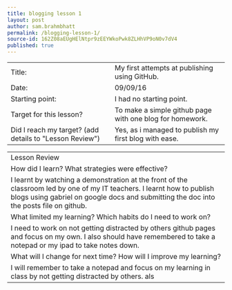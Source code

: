 ```yaml
---
title: blogging lesson 1
layout: post
author: sam.brahmbhatt
permalink: /blogging-lesson-1/
source-id: 162Z08aEUgHElNtpr9zEEYWkoPwk8ZLHhVP9oN0v7dV4
published: true
---
```

<table>
  <tr>
    <td>Title:</td>
    <td>My first attempts at publishing using GitHub.</td>
  </tr>
  <tr>
    <td>Date:</td>
    <td>09/09/16</td>
  </tr>
  <tr>
    <td>Starting point:</td>
    <td>I had no starting point.</td>
  </tr>
  <tr>
    <td>Target for this lesson?</td>
    <td>To make a simple github page with one blog for homework.</td>
  </tr>
  <tr>
    <td>Did I reach my target? 
(add details to "Lesson Review")</td>
    <td>Yes,  as i managed to publish my first blog with ease.</td>
  </tr>
</table>


<table>
  <tr>
    <td>Lesson Review</td>
  </tr>
  <tr>
    <td>How did I learn? What strategies were effective? </td>
  </tr>
  <tr>
    <td>I learnt by watching a demonstration at the front of the classroom led by one of my IT teachers. I learnt how to publish blogs using gabriel on google docs and submitting the doc into the posts file on github.</td>
  </tr>
  <tr>
    <td>What limited my learning? Which habits do I need to work on? </td>
  </tr>
  <tr>
    <td>I need to work on not getting distracted by others github pages and focus on my own. I also should have remembered to take a notepad or my ipad to take notes down.</td>
  </tr>
  <tr>
    <td>What will I change for next time? How will I improve my learning?</td>
  </tr>
  <tr>
    <td>I will remember to take a notepad and focus on my learning in class by not getting distracted by others. als</td>
  </tr>
</table>


